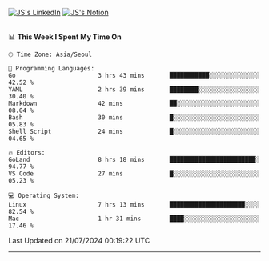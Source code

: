 
[![JS's LinkedIn](https://img.shields.io/badge/LinkedIn-blue?style=for-the-badge&logo=linkedin)](https://www.linkedin.com/in/jaeseung-lee-5a2a32139/) 
[![JS's Notion](https://img.shields.io/badge/Notion-black?style=for-the-badge&logo=notion)](https://bit.ly/ljswiki1) <br><br>
<!-- ![JS's GitHub stats](https://github-readme-stats-lemon-five.vercel.app/api?username=tkxkd0159&hide=contribs,prs,stars,issues&show_icons=true&theme=react&include_all_commits=true)   -->
<!-- ![Top Langs](https://github-readme-stats-lemon-five.vercel.app/api/top-langs/?username=tkxkd0159&layout=compact&hide=jupyter%20notebook,scss,html,css&langs_count=10)  -->


<!--START_SECTION:waka-->
📊 **This Week I Spent My Time On** 

```text
🕑︎ Time Zone: Asia/Seoul

💬 Programming Languages: 
Go                       3 hrs 43 mins       ███████████░░░░░░░░░░░░░░   42.52 % 
YAML                     2 hrs 39 mins       ████████░░░░░░░░░░░░░░░░░   30.40 % 
Markdown                 42 mins             ██░░░░░░░░░░░░░░░░░░░░░░░   08.04 % 
Bash                     30 mins             █░░░░░░░░░░░░░░░░░░░░░░░░   05.83 % 
Shell Script             24 mins             █░░░░░░░░░░░░░░░░░░░░░░░░   04.65 % 

🔥 Editors: 
GoLand                   8 hrs 18 mins       ████████████████████████░   94.77 % 
VS Code                  27 mins             █░░░░░░░░░░░░░░░░░░░░░░░░   05.23 % 

💻 Operating System: 
Linux                    7 hrs 13 mins       █████████████████████░░░░   82.54 % 
Mac                      1 hr 31 mins        ████░░░░░░░░░░░░░░░░░░░░░   17.46 % 
```


 Last Updated on 21/07/2024 00:19:22 UTC
<!--END_SECTION:waka-->

---
<!---
<a href="https://github.com/tkxkd0159/books">
  <img align="center" src="https://github-readme-stats-lemon-five.vercel.app/api/pin/?username=tkxkd0159&repo=books&theme=react" />
</a>
-->

<!---
- 🔭 I’m currently working on ...
- 🌱 I’m currently learning blockchain and distributed network
- 👯 I’m looking to collaborate on ...
- 🤔 I’m looking for help with ...
- 💬 Ask me about ...
- 📫 How to reach me: ...
- 😄 Pronouns: ...
- ⚡ Fun fact: ...
-->
